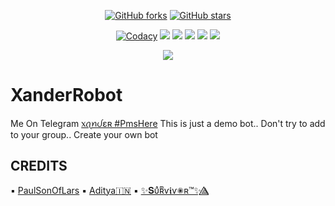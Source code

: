 <p align="center">
    <a href="https://github.com/PmsHere/XanderRobot/network"><img src="https://img.shields.io/github/forks/PmsHere/XanderRobot?style=for-the-badge" alt="GitHub forks" /></a>
    <a href="https://github.com/PmsHere/XanderRobot/stargazers"><img src="https://img.shields.io/github/stars/PmsHere/XanderRobot?style=for-the-badge" alt="GitHub stars" /></a>
</p>
<p align="center">
    <a href="https://app.codacy.com/manual/PmsHere/XanderRobot/dashboard"> <img src="https://img.shields.io/codacy/grade/4d58f2a402b54aed8a7d95f7add45a81?color=brightgreen&logo=codacy&logoColor=green&style=for-the-badge" alt="Codacy" /></a>
    <a href="https://github.com/PmsHere/XanderRobot"> <img src="https://img.shields.io/github/repo-size/PmsHere/XanderRobot?color=orange&logo=github&logoColor=green&style=for-the-badge" /></a>
    <a href="https://github.com/PmsHere/XanderRobot/commits/prince"> <img src="https://img.shields.io/github/last-commit/PmsHere/XanderRobot?color=brown&logo=github&logoColor=green&style=for-the-badge" /></a>
    <a href="https://github.com/PmsHere/XanderRobot/issues"> <img src="https://img.shields.io/github/issues/PmsHere/XanderRobot?color=blueviolet&logo=github&logoColor=green&style=for-the-badge" /></a>
    <a href="https://github.com/PmsHere/XanderRobot/network/members"> <img src="https://img.shields.io/github/forks/PmsHere/XanderRobot?color=red&logo=github&logoColor=green&style=for-the-badge" /></a>  
    <a href="https://pypi.org/project/Telethon/"> <img src="https://img.shields.io/pypi/v/telethon?color=yellow&label=telethon&logo=python&logoColor=green&style=for-the-badge" /></a>
</p>

<p align="center">
  <img src="https://media.giphy.com/media/BAADBAAD8wEAAvDVrFKXslquAw8WdwI/giphy.gif">
</p>

# XanderRobot
Me On Telegram [᥊ꪖꪀᦔɛʀ #PmsHere](https://t.me/XanderRoBot)
This is just a demo bot.. Don't try to add to your group.. Create your own bot 
 
## CREDITS

▪️ [PaulSonOfLars](https://github.com/PaulSonOfLars/tgbot)
▪️ [Aditya🇮🇳](https://github.com/xditya)
▪️ [✨𝐒υͣʀͫѵ𝖎ѵ✺ʀ™️✨⟁⃤](https://github.com/Sur-vivor)
